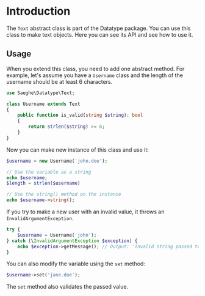 # Introduction

The `Text` abstract class is part of the Datatype package.
You can use this class to make text objects.
Here you can see its API and see how to use it.

## Usage

When you extend this class, you need to add one abstract method. 
For example, let's assume you have a `Username` class and the length of the username should be at least 6 characters. 

```php
use Saeghe\Datatype\Text;

class Username extends Text
{
    public function is_valid(string $string): bool
    {
        return strlen($string) >= 6;
    }
}
```

Now you can make new instance of this class and use it:

```php
$username = new Username('john.doe');

// Use the variable as a string
echo $username;
$length = strlen($username)

// Use the string() method on the instance
echo $username->string();
```

If you try to make a new user with an invalid value, it throws an `InvalidArgumentException`.

```php
try {
    $username = Username('john');
} catch (\InvalidArgumentException $exception) {
    echo $exception->getMessage(); // Output: 'Invalid string passed to text.'
}
```

You can also modify the variable using the `set` method:

```php
$username->set('jane.doe');
```

The `set` method also validates the passed value.

